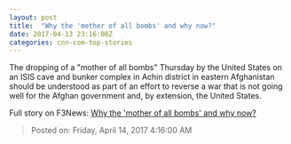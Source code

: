 ```yaml
---
layout: post
title:  "Why the 'mother of all bombs' and why now?"
date: 2017-04-13 23:16:00Z
categories: cnn-com-top-stories
---
```


The dropping of a "mother of all bombs" Thursday by the United States on an ISIS cave and bunker complex in Achin district in eastern Afghanistan should be understood as part of an effort to reverse a war that is not going well for the Afghan government and, by extension, the United States.


Full story on F3News: [Why the 'mother of all bombs' and why now?](http://www.f3nws.com/n/DrsrPD)

> Posted on: Friday, April 14, 2017 4:16:00 AM
